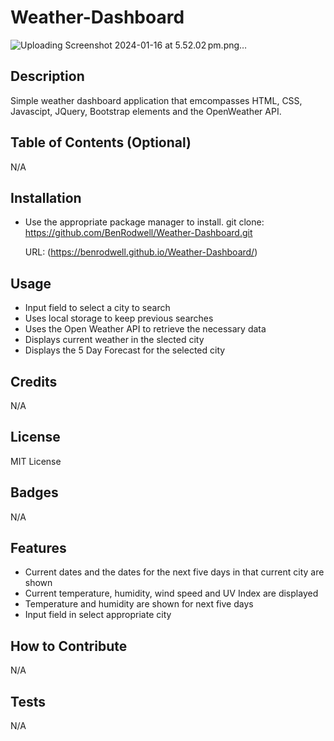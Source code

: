 # Weather-Dashboard

![Uploading Screenshot 2024-01-16 at 5.52.02 pm.png…]()

## Description

Simple weather dashboard application that emcompasses HTML, CSS, Javascipt, JQuery, Bootstrap elements and the OpenWeather API.

## Table of Contents (Optional)

N/A

## Installation

- Use the appropriate package manager to install.
  git clone: https://github.com/BenRodwell/Weather-Dashboard.git

  URL: (https://benrodwell.github.io/Weather-Dashboard/)
## Usage

- Input field to select a city to search
- Uses local storage to keep previous searches
- Uses the Open Weather API to retrieve the necessary data
- Displays current weather in the slected city
- Displays the 5 Day Forecast for the selected city

## Credits

N/A

## License

MIT License

## Badges

N/A

## Features

- Current dates and the dates for the next five days in that current city are shown
- Current temperature, humidity, wind speed and UV Index are displayed
- Temperature and humidity are shown for next five days
- Input field in select appropriate city

## How to Contribute

N/A

## Tests

N/A
